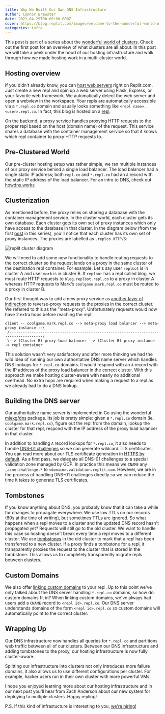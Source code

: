 ```yaml
---
title: Why We Built Our Own DNS Infrastructure
author: Connor Brewster
date: 2021-04-29T00:00:00.000Z
cover: https://blog.replit.com/images/welcome-to-the-wonderful-world-of-clusters/clusters-after.png
categories: infra
---
```


This post is part of a series about the [wonderful world of clusters](https://blog.replit.com/welcome-to-the-wonderful-world-of-clusters). Check out the first post for an overview of what clusters are all about. In this post we will take a peek under the hood of our hosting infrastructure and walk through how we made hosting work in a multi-cluster world.

## Hosting overview

If you didn't already know, you can [host web servers](https://docs.replit.com/repls/web-hosting) right on Replit.com. Just create a new repl and spin up a web server using Flask, Express, or your favorite web framework. We automatically detect the web server and open a webview in the workspace. Your repls are automatically accessible via a `*.repl.co` domain and usually looks something like `<repl name>.<user>.repl.co`. In fact, this blog is hosted on a [repl](https://replit.com/@util/replit-blog).

On the backend, a proxy service handles proxying HTTP requests to the proper repl based on the host (domain name) of the request. This service shares a database with the container management service so that it knows which repl container to proxy HTTP requests to.

## Pre-Clustered World

Our pre-cluster hosting setup was rather simple, we ran multiple instances of our proxy service behind a single load balancer. The load balancer had a single static IP address; both `repl.co` and `*.repl.co` had an `A` record with the static IP address of the load balancer. For an intro to DNS, check out [howdns.works](https://howdns.works)

## Clusterization

As mentioned before, the proxy relies on sharing a database with the container management service. In the cluster world, each cluster gets its own database. Each cluster gets its own set of proxy instances which only have access to the database in that cluster. In the diagram below (from the first [post](https://blog.replit.com/welcome-to-the-wonderful-world-of-clusters) in this series), you'll notice that each cluster has its own set of proxy instances. The proxies are labelled as `.replco HTTP/S`:

![replit cluster diagram](images/welcome-to-the-wonderful-world-of-clusters/clusters-after.png)

We will need to add some new functionality to handle routing requests to the correct cluster so the request lands on a proxy in the same cluster of the destination repl container. For example: Let's say user `replbot` is in cluster A and user `mark` is in cluster B. If `replbot` has a repl called blog, we must route HTTP requests to `blog.replbot.repl.co` to a proxy in cluster A whereas HTTP requests to Mark's `coolgame.mark.repl.co` must be routed to a proxy in cluster B.

Our first thought was to add a new proxy service as [another layer of indirection](https://en.wikipedia.org/wiki/Fundamental_theorem_of_software_engineering) to reverse-proxy requests to the proxies in the correct cluster.
We referred to this as the "meta-proxy". Unfortunately requests would now have 2 extra hops before reaching the repl:
```
client -- coolgame.mark.repl.co --> meta-proxy load balancer --> meta-proxy instance --\
 /-------------------------------------------------------------------------------------/ 
 \--> (Cluster B) proxy load balancer --> (Cluster B) proxy instance --> repl container 
```

This solution wasn't very satisfactory and after more thinking we had the wild idea of running our own authoritative DNS name server which handles DNS lookups for `*.repl.co` domains. It would respond with an `A` record with the IP address of the proxy load balancer in the correct cluster. With this approach we make hosting cluster-aware with nearly no additional overhead. No extra hops are required when making a request to a repl as we already had to do a DNS lookup.

## Building the DNS server

Our authoritative name server is implemented in Go using the wonderful [miekg/dns](https://github.com/miekg/dns) package. Its job is pretty simple: given a `*.repl.co` domain (ie. `coolgame.mark.repl.co`), figure out the repl from the domain, lookup the cluster for that repl, respond with the IP address of the proxy load balancer in that cluster.

In addition to handling `A` record lookups for `*.repl.co`, it also needs to handle [DNS-01 challenges](https://letsencrypt.org/docs/challenge-types/#dns-01-challenge) so we can generate wildcard TLS certificates. You can read more about our TLS certificate generation in [HTTPS by default](https://blog.replit.com/https). As a first pass, we delegate all DNS-01 challenges to a special validation zone managed by GCP. In practice this means we `CNAME` any `_acme-challenge.*` to `<domain>.validation.replit.com`. However, we are in the process of handling DNS-01 challenges directly so we can reduce the time it takes to generate TLS certificates.

## Tombstones

If you know anything about DNS, you probably know that it can take a while for changes to propagate everywhere. We use low TTLs on our records (60s at the time of writing), but sometimes TTLs are ignored. So what happens when a repl moves to a cluster and the updated DNS record hasn't propagated yet? Requests will still go to the old cluster. We want to handle this case so hosting doesn't break every time a repl moves to a different cluster. We use [tombstones](https://en.wikipedia.org/wiki/Tombstone_(data_store)) in the old cluster to mark that a repl has been transferred to a new cluster. If a proxy finds a tombstone for a repl, it transparently proxies the request to the cluster that is stored in the tombstone. This allows us to completely transparently migrate repls between clusters.

## Custom Domains

We also offer [linking custom domains](https://docs.replit.com/repls/web-hosting) to your repl. Up to this point we've only talked about the DNS server handling `*.repl.co` domains, so how do custom domains fit in? When linking custom domains, we've always had users add a `CNAME` record to `<repl id>.repl.co`. Our DNS server understands domains of the form `<repl id>.repl.co` so custom domains will automatically point to the correct cluster.

## Wrapping Up

Our DNS infrastructure now handles all queries for `*.repl.co` and partitions web traffic between all of our clusters. Between our DNS infrastructure and adding tombstones to the proxy, our hosting infrastructure is now fully cluster-aware.

Splitting our infrastructure into clusters not only introduces more failure domains, it also allows us to use different configurations per cluster. For example, hacker users run in their own cluster with more powerful VMs.

I hope you enjoyed learning more about our hosting infrastructure and in our next post you'll hear from Zach Anderson about our new system for deploying to multiple clusters. Happy repling!

P.S. If this kind of infrastucture is interesting to you, [we're hiring!](/careers)